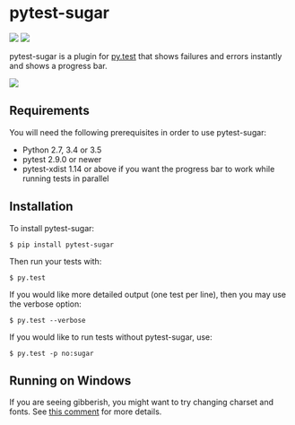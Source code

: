 # pytest-sugar

[![](https://travis-ci.org/Frozenball/pytest-sugar.png?branch=master)](https://travis-ci.org/Frozenball/pytest-sugar) ![](https://img.shields.io/pypi/v/pytest-sugar.svg)

pytest-sugar is a plugin for [py.test](http://pytest.org) that shows
failures and errors instantly and shows a progress bar.

![](http://pivotfinland.com/pytest-sugar/img/video.gif)

## Requirements

You will need the following prerequisites in order to use pytest-sugar:

- Python 2.7, 3.4 or 3.5
- pytest 2.9.0 or newer
- pytest-xdist 1.14 or above if you want the progress bar to work while running
  tests in parallel

## Installation

To install pytest-sugar:

    $ pip install pytest-sugar

Then run your tests with:

    $ py.test

If you would like more detailed output (one test per line), then you may use the verbose option:

    $ py.test --verbose

If you would like to run tests without pytest-sugar, use:

    $ py.test -p no:sugar

## Running on Windows

If you are seeing gibberish, you might want to try changing charset and fonts. See [this comment]( https://github.com/Frozenball/pytest-sugar/pull/49#issuecomment-146567670) for more details.
